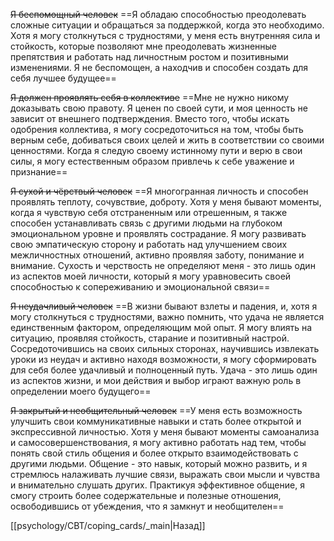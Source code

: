 ~~Я беспомощный человек~~
==Я обладаю способностью преодолевать сложные ситуации и обращаться за поддержкой, когда это необходимо. Хотя я могу столкнуться с трудностями, у меня есть внутренняя сила и стойкость, которые позволяют мне преодолевать жизненные препятствия и работать над личностным ростом и позитивными изменениями. Я не беспомощен, а находчив и способен создать для себя лучшее будущее==

~~Я должен проявлять себя в коллективе~~
==Мне не нужно никому доказывать свою правоту. Я ценен по своей сути, и моя ценность не зависит от внешнего подтверждения. Вместо того, чтобы искать одобрения коллектива, я могу сосредоточиться на том, чтобы быть верным себе, добиваться своих целей и жить в соответствии со своими ценностями. Когда я следую своему истинному пути и верю в свои силы, я могу естественным образом привлечь к себе уважение и признание==

~~Я сухой и чёрствый человек~~
==Я многогранная личность и способен проявлять теплоту, сочувствие, доброту. Хотя у меня бывают моменты, когда я чувствую себя отстраненным или отрешенным, я также способен устанавливать связь с другими людьми на глубоком эмоциональном уровне и проявлять сострадание. Я могу развивать свою эмпатическую сторону и работать над улучшением своих межличностных отношений, активно проявляя заботу, понимание и внимание. Сухость и черствость не определяют меня - это лишь один из аспектов моей личности, который я могу уравновесить своей способностью к сопереживанию и эмоциональной связи==

~~Я неудачливый человек~~
==В жизни бывают взлеты и падения, и, хотя я могу столкнуться с трудностями, важно помнить, что удача не является единственным фактором, определяющим мой опыт. Я могу влиять на ситуацию, проявляя стойкость, старание и позитивный настрой. Сосредоточившись на своих сильных сторонах, научившись извлекать уроки из неудач и активно находя возможности, я могу сформировать для себя более удачливый и полноценный путь. Удача - это лишь один из аспектов жизни, и мои действия и выбор играют важную роль в определении моего будущего==

~~Я закрытый и необщительный человек~~
==У меня есть возможность улучшить свои коммуникативные навыки и стать более открытой и экспрессивной личностью. Хотя у меня бывают моменты самоанализа и самосовершенствования, я могу активно работать над тем, чтобы понять свой стиль общения и более открыто взаимодействовать с другими людьми. Общение - это навык, который можно развить, и я стремлюсь налаживать лучшие связи, выражать свои мысли и чувства и внимательно слушать других. Практикуя эффективное общение, я смогу строить более содержательные и полезные отношения, освободившись от убеждения, что я замкнут и необщителен==

[[psychology/CBT/coping_cards/_main|Назад]]
